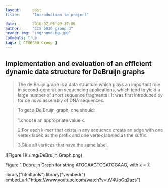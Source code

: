 ```yaml
---
layout:     post
title:      "Introduction to project"

date:       2016-07-05 09:37:00
author:     "CIS 6930 group 3"
header-img: "img/home-bg.jpg"
comments: true
tags: [ CIS6930 Group ]
---
```

Implementation and evaluation of an efﬁcient dynamic data structure for DeBruijn graphs
---------------------------------------------------------------------------------------

>The de Bruijn graph is a data structure which plays an important role in
second-generation sequencing applications, which tend to yield a large
number of short sequence fragments . It
was first introduced by for de novo assembly
of DNA sequences. 

>To get a De Bruijn graph, one should:
>
>  1.choose an appropriate value k.
>
>  2.For each k-mer that exists in any sequence create an edge with one vertex labed as the prefix and one vertex labeled as the suffix.
>
>  3.Glue all vertices that have the same label. 


![Figure 1](./img/DeBruijn Graph.png)
<div>
Figure 1 Debruijn Graph for  string ATGGAAGTCGATGGAAG, with k = 7.
</div>


library("htmltools")
library("vembedr")
embed_url("https://www.youtube.com/watch?v=uV4UpCq2azs")